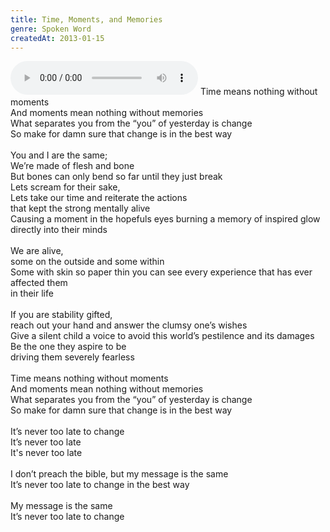 ```yaml
---
title: Time, Moments, and Memories
genre: Spoken Word
createdAt: 2013-01-15
---
```

<audio controls class="mb-6">
  <source src="/songs/time-moments-and-memories.mp3" type="audio/mpeg">
</audio>
Time means nothing without moments<br>
And moments mean nothing without memories<br>
What separates you from the “you” of yesterday is change<br>
So make for damn sure that change is in the best way<br>
<br>
You and I are the same; <br>
We’re made of flesh and bone<br>
But bones can only bend so far until they just break<br>
Lets scream for their sake, <br>
Lets take our time and reiterate the actions<br>
that kept the strong mentally alive<br>
Causing a moment in the hopefuls eyes burning a memory of inspired glow<br>
directly into their minds<br>
<br>
We are alive,<br>
some on the outside and some within<br>
Some with skin so paper thin you can see every experience that has ever affected them<br>
in their life<br>
<br>
If you are stability gifted,<br> 
reach out your hand and answer the clumsy one’s wishes<br>
Give a silent child a voice to avoid this world’s pestilence and its damages<br>
Be the one they aspire to be<br>
driving them severely fearless<br>
<br>
Time means nothing without moments<br>
And moments mean nothing without memories<br>
What separates you from the “you” of yesterday is change<br>
So make for damn sure that change is in the best way<br>
<br>
It’s never too late to change<br>
It’s never too late<br>
It's never too late<br>
<br>
I don’t preach the bible, but my message is the same<br>
It’s never too late to change in the best way<br>
<br>
My message is the same<br>
It’s never too late to change<br>
